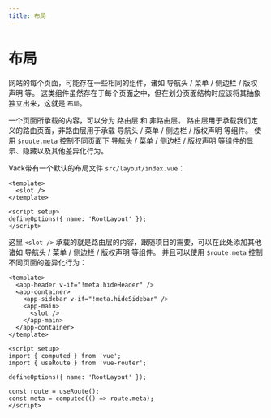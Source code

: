 ```yaml
---
title: 布局
---
```


# 布局

网站的每个页面，可能存在一些相同的组件，诸如 导航头 / 菜单 / 侧边栏 / 版权声明 等。
这类组件虽然存在于每个页面之中，但在划分页面结构时应该将其抽象独立出来，这就是 `布局`。

一个页面所承载的内容，可以分为 路由层 和 非路由层。
路由层用于承载我们定义的路由页面，非路由层用于承载 导航头 / 菜单 / 侧边栏 / 版权声明 等组件。
使用 `$route.meta` 控制不同页面下 导航头 / 菜单 / 侧边栏 / 版权声明 等组件的显示、隐藏以及其他差异化行为。

Vack带有一个默认的布局文件 `src/layout/index.vue`：
```vue
<template>
  <slot />
</template>

<script setup>
defineOptions({ name: 'RootLayout' });
</script>
```

这里 `<slot />` 承载的就是路由层的内容，跟随项目的需要，可以在此处添加其他诸如 导航头 / 菜单 / 侧边栏 / 版权声明 等组件。
并且可以使用 `$route.meta` 控制不同页面的差异化行为：

```vue
<template>
  <app-header v-if="!meta.hideHeader" />
  <app-container>
    <app-sidebar v-if="!meta.hideSidebar" />
    <app-main>
      <slot />
    </app-main>
  </app-container>
</template>

<script setup>
import { computed } from 'vue';
import { useRoute } from 'vue-router';

defineOptions({ name: 'RootLayout' });

const route = useRoute();
const meta = computed(() => route.meta);
</script>
```
